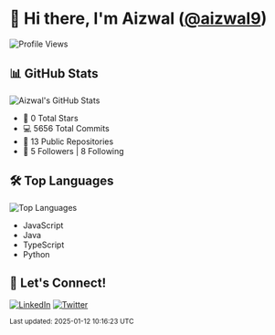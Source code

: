 
# 👋 Hi there, I'm Aizwal ([@aizwal9](https://github.com/aizwal9))

![Profile Views](https://komarev.com/ghpvc/?username=aizwal9&color=blueviolet)

## 📊 GitHub Stats

![Aizwal's GitHub Stats](https://github-readme-stats.vercel.app/api?username=aizwal9&show_icons=true&count_private=true&theme=radical)

- 🌟 0 Total Stars
- 💻 5656 Total Commits
- 🔧 13 Public Repositories
- 🚀 5 Followers | 8 Following

## 🛠️ Top Languages

![Top Languages](https://github-readme-stats.vercel.app/api/top-langs/?username=aizwal9&layout=compact&theme=radical)

- JavaScript
- Java
- TypeScript
- Python

## 🤝 Let's Connect!

[![LinkedIn](https://img.shields.io/badge/LinkedIn-Connect-blue)](https://www.linkedin.com/in/aizwal9)
[![Twitter](https://img.shields.io/badge/Twitter-Follow-1DA1F2)](https://twitter.com/aizwal9)

<sub>Last updated: 2025-01-12 10:16:23 UTC</sub>
